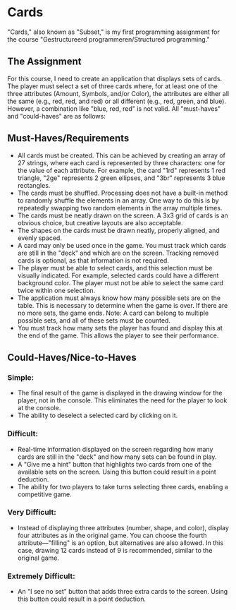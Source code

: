 # Cards

"Cards," also known as "Subset," is my first programming assignment for the course "Gestructureerd programmeren/Structured programming."

## The Assignment

For this course, I need to create an application that displays sets of cards. The player must select a set of three cards where, for at least one of the three attributes (Amount, Symbols, and/or Color), the attributes are either all the same (e.g., red, red, and red) or all different (e.g., red, green, and blue). However, a combination like "blue, red, red" is not valid. All "must-haves" and "could-haves" are as follows:

## Must-Haves/Requirements

* All cards must be created. This can be achieved by creating an array of 27 strings, where each card is represented by three characters: one for the value of each attribute. For example, the card "1rd" represents 1 red triangle, "2ge" represents 2 green ellipses, and "3br" represents 3 blue rectangles.
* The cards must be shuffled. Processing does not have a built-in method to randomly shuffle the elements in an array. One way to do this is by repeatedly swapping two random elements in the array multiple times.
* The cards must be neatly drawn on the screen. A 3x3 grid of cards is an obvious choice, but creative layouts are also acceptable.
* The shapes on the cards must be drawn neatly, properly aligned, and evenly spaced.
* A card may only be used once in the game. You must track which cards are still in the "deck" and which are on the screen. Tracking removed cards is optional, as that information is not required.
* The player must be able to select cards, and this selection must be visually indicated. For example, selected cards could have a different background color. The player must not be able to select the same card twice within one selection.
* The application must always know how many possible sets are on the table. This is necessary to determine when the game is over. If there are no more sets, the game ends. Note: A card can belong to multiple possible sets, and all of these sets must be counted.
* You must track how many sets the player has found and display this at the end of the game. This allows the player to see their performance.

## Could-Haves/Nice-to-Haves

### Simple:

* The final result of the game is displayed in the drawing window for the player, not in the console. This eliminates the need for the player to look at the console.
* The ability to deselect a selected card by clicking on it.

### Difficult:

* Real-time information displayed on the screen regarding how many cards are still in the "deck" and how many sets can be found in play.
* A "Give me a hint" button that highlights two cards from one of the available sets on the screen. Using this button could result in a point deduction.
* The ability for two players to take turns selecting three cards, enabling a competitive game.

### Very Difficult:

* Instead of displaying three attributes (number, shape, and color), display four attributes as in the original game. You can choose the fourth attribute—"filling" is an option, but alternatives are also allowed. In this case, drawing 12 cards instead of 9 is recommended, similar to the original game.

### Extremely Difficult:

* An "I see no set" button that adds three extra cards to the screen. Using this button could result in a point deduction.
